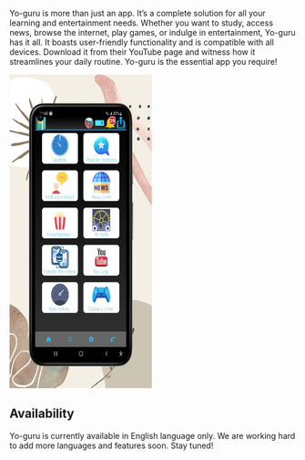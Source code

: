 
<body>
  <p>Yo-guru is more than just an app. It’s a complete solution for all your learning and entertainment needs. Whether you want to study, access news, browse the internet, play games, or indulge in entertainment, Yo-guru has it all. It boasts user-friendly functionality and is compatible with all devices. Download it from their YouTube page and witness how it streamlines your daily routine. Yo-guru is the essential app you require!</p>
  <img src="20231206_000812_0000.png" alt="Yo-guru logo" width="250" height="550">
  <h2>Availability</h2>
  <p>Yo-guru is currently available in English language only. We are working hard to add more languages and features soon. Stay tuned!</p>
</body>


